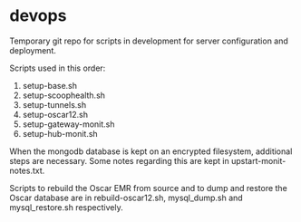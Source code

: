 devops
======

Temporary git repo for scripts in development for server configuration
and deployment.

Scripts used in this order:
  1. setup-base.sh
  2. setup-scoophealth.sh
  3. setup-tunnels.sh
  4. setup-oscar12.sh
  5. setup-gateway-monit.sh
  6. setup-hub-monit.sh

When the mongodb database is kept on an encrypted filesystem, additional
steps are necessary.  Some notes regarding this are kept in
upstart-monit-notes.txt.

Scripts to rebuild the Oscar EMR from source and to dump and restore
the Oscar database are in rebuild-oscar12.sh, mysql_dump.sh and
mysql_restore.sh respectively.
